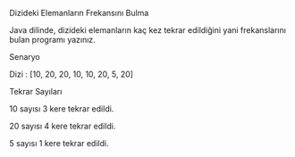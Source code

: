 Dizideki Elemanların Frekansını Bulma


Java dilinde, dizideki elemanların kaç kez tekrar edildiğini yani frekanslarını bulan programı yazınız.



Senaryo


Dizi : [10, 20, 20, 10, 10, 20, 5, 20]

Tekrar Sayıları

10 sayısı 3 kere tekrar edildi.

20 sayısı 4 kere tekrar edildi.

5 sayısı 1 kere tekrar edildi.
